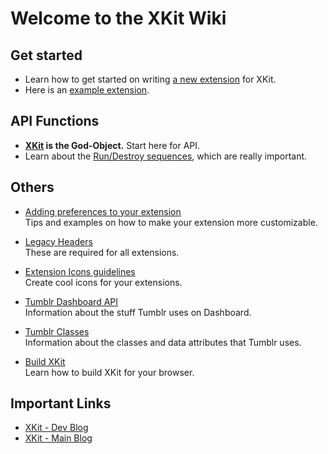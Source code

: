 # Welcome to the XKit Wiki

## Get started

* Learn how to get started on writing [a new extension](https://github.com/atesh/XKit/wiki/Writing-a-New-Extension) for XKit.
* Here is an [example extension](https://github.com/atesh/XKit/wiki/Example-Extension).

## API Functions

* **[XKit](https://github.com/atesh/XKit/wiki/XKit-object) is the God-Object.** Start here for API.
* Learn about the [Run/Destroy sequences](https://github.com/atesh/XKit/wiki/Run-Destroy-Sequences), which are really important.

## Others

*	[Adding preferences to your extension](https://github.com/atesh/XKit/wiki/Preferences)  
	Tips and examples on how to make your extension more customizable.

* 	[Legacy Headers](https://github.com/atesh/XKit/wiki/Legacy-Headers)   
	These are required for all extensions.
	
*	[Extension Icons guidelines](https://github.com/atesh/XKit/wiki/Extension-Icons)   
	Create cool icons for your extensions.
	
*	[Tumblr Dashboard API](https://github.com/atesh/XKit/wiki/Tumblr-Dashboard-API)  
	Information about the stuff Tumblr uses on Dashboard.
	
*	[Tumblr Classes](https://github.com/atesh/XKit/wiki/Tumblr-Classes)  
	Information about the classes and data attributes that Tumblr uses.
	
* 	[Build XKit](https://github.com/atesh/XKit/wiki/Build-XKit)  
	Learn how to build XKit for your browser.

## Important Links
* [XKit - Dev Blog](https://xkit-extension.tumblr.com)
* [XKit - Main Blog](https://xkit-dev.tumblr.com)